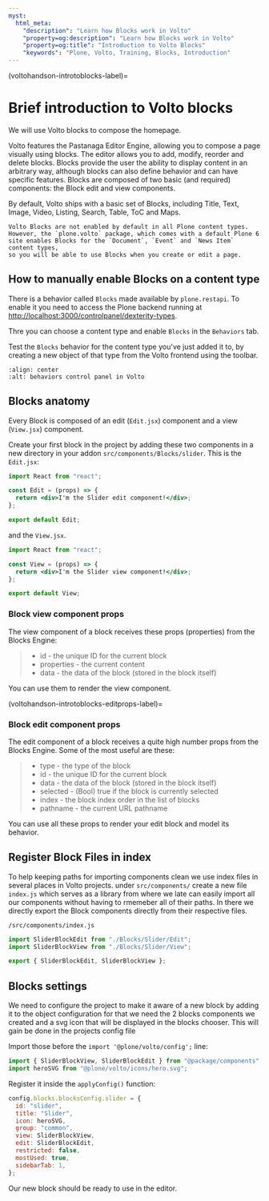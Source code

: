 ```yaml
---
myst:
  html_meta:
    "description": "Learn how Blocks work in Volto"
    "property=og:description": "Learn how Blocks work in Volto"
    "property=og:title": "Introduction to Volto Blocks"
    "keywords": "Plone, Volto, Training, Blocks, Introduction"
---
```


(voltohandson-introtoblocks-label)=

# Brief introduction to Volto blocks

We will use Volto blocks to compose the homepage.

Volto features the Pastanaga Editor Engine, allowing you to compose a page visually using blocks.
The editor allows you to add, modify, reorder and delete blocks.
Blocks provide the user the ability to display content in an arbitrary way, although blocks can also define behavior and can have specific features.
Blocks are composed of two basic (and required) components: the Block edit and view components.

By default, Volto ships with a basic set of Blocks, including Title, Text, Image, Video, Listing, Search, Table, ToC and Maps.

```{note}
Volto Blocks are not enabled by default in all Plone content types.
However, the `plone.volto` package, which comes with a default Plone 6 site enables Blocks for the `Document`, `Event` and `News Item` content types,
so you will be able to use Blocks when you create or edit a page.
```

## How to manually enable Blocks on a content type

There is a behavior called `Blocks` made available by `plone.restapi`.
To enable it you need to access the Plone backend running at <http://localhost:3000/controlpanel/dexterity-types>.

Thre you can choose a content type and enable `Blocks` in the `Behaviors` tab.

Test the `Blocks` behavior for the content type you've just added it to, by creating a new object of that type from the Volto frontend using the toolbar.

```{image} _static/behaviors_controlpanel.png
:align: center
:alt: behaviors control panel in Volto
```

## Blocks anatomy

Every Block is composed of an edit (`Edit.jsx`) component and a view (`View.jsx`) component.

Create your first block in the project by adding these two components in a new directory in your addon `src/components/Blocks/slider`.
This is the `Edit.jsx`:

```jsx
import React from "react";

const Edit = (props) => {
  return <div>I'm the Slider edit component!</div>;
};

export default Edit;
```

and the `View.jsx`.

```jsx
import React from "react";

const View = (props) => {
  return <div>I'm the Slider view component!</div>;
};

export default View;
```

### Block view component props

The view component of a block receives these props (properties) from the Blocks Engine:

> - id - the unique ID for the current block
> - properties - the current content
> - data - the data of the block (stored in the block itself)

You can use them to render the view component.

(voltohandson-introtoblocks-editprops-label)=

### Block edit component props

The edit component of a block receives a quite high number props from the Blocks Engine. Some of the most useful are these:

> - type - the type of the block
> - id - the unique ID for the current block
> - data - the data of the block (stored in the block itself)
> - selected - (Bool) true if the block is currently selected
> - index - the block index order in the list of blocks
> - pathname - the current URL pathname

You can use all these props to render your edit block and model its behavior.

## Register Block Files in index

To help keeping paths for importing components clean we use index files in several places in Volto projects. under `src/components/` create a new file `index.js` which serves as a library from where we late can easily import all our components without having to rmemeber all of their paths. In there we directly export the Block components directly from their respective files.

`/src/components/index.js`

```js
import SliderBlockEdit from "./Blocks/Slider/Edit";
import SliderBlockView from "./Blocks/Slider/View";

export { SliderBlockEdit, SliderBlockView };
```

## Blocks settings

We need to configure the project to make it aware of a new block by adding it to the object configuration for that we need the 2 blocks components we created and a svg icon that will be displayed in the blocks chooser. This will gain be done in the projects config file

Import those before the `import '@plone/volto/config';` line:

```js
import { SliderBlockView, SliderBlockEdit } from "@package/components";
import heroSVG from "@plone/volto/icons/hero.svg";
```

Register it inside the `applyConfig()` function:

```js
config.blocks.blocksConfig.slider = {
  id: "slider",
  title: "Slider",
  icon: heroSVG,
  group: "common",
  view: SliderBlockView,
  edit: SliderBlockEdit,
  restricted: false,
  mostUsed: true,
  sidebarTab: 1,
};
```

Our new block should be ready to use in the editor.
